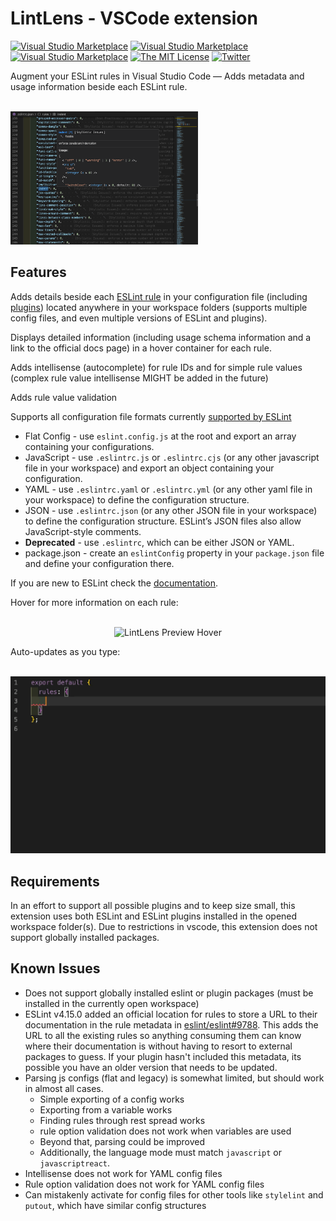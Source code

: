 # LintLens - VSCode extension

[![Visual Studio Marketplace](https://vsmarketplacebadges.dev/version-short/ghmcadams.lintlens.svg)](https://marketplace.visualstudio.com/items?itemName=ghmcadams.lintlens)
[![Visual Studio Marketplace](https://vsmarketplacebadges.dev/installs-short/ghmcadams.lintlens.svg)](https://marketplace.visualstudio.com/items?itemName=ghmcadams.lintlens)
[![Visual Studio Marketplace](https://vsmarketplacebadges.dev/rating-star/ghmcadams.lintlens.svg)](https://marketplace.visualstudio.com/items?itemName=ghmcadams.lintlens)
[![The MIT License](https://img.shields.io/badge/license-MIT-orange.svg?style=flat-square)](http://opensource.org/licenses/MIT)
[![Twitter](https://img.shields.io/twitter/url?style=social&url=https%3A%2F%2Fimg.shields.io%2Ftwitter%2Furl%3Furl%3Dhttps%253A%252F%252Fgithub.com%252Fghmcadams%252Fvscode-lintlens%252F)](https://twitter.com/intent/tweet?text=Wow:&url=https%3A%2F%2Fgithub.com%2Fghmcadams%2Fvscode-lintlens%2F)

Augment your ESLint rules in Visual Studio Code — Adds metadata and usage information beside each ESLint rule.

<p align="left">
  <br />
  <img src="https://raw.githubusercontent.com/ghmcadams/vscode-lintlens/master/images/lintlens-screenshot-hover.png" alt="LintLens Screenshot" width="300px" />
  <br />
</p>

## Features

Adds details beside each [ESLint rule](https://eslint.org/docs/rules/) in your configuration file (including [plugins](https://www.npmjs.com/search?q=eslint-plugin-&ranking=popularity)) located anywhere in your workspace folders (supports multiple config files, and even multiple versions of ESLint and plugins).

Displays detailed information (including usage schema information and a link to the official docs page) in a hover container for each rule.

Adds intellisense (autocomplete) for rule IDs and for simple rule values (complex rule value intellisense MIGHT be added in the future)

Adds rule value validation

Supports all configuration file formats currently [supported by ESLint](https://eslint.org/docs/latest/use/configure/configuration-files#configuration-file-formats)

- Flat Config - use `eslint.config.js` at the root and export an array containing your configurations.
- JavaScript - use `.eslintrc.js` or `.eslintrc.cjs` (or any other javascript file in your workspace) and export an object containing your configuration.
- YAML - use `.eslintrc.yaml` or `.eslintrc.yml` (or any other yaml file in your workspace) to define the configuration structure.
- JSON - use `.eslintrc.json` (or any other JSON file in your workspace) to define the configuration structure. ESLint’s JSON files also allow JavaScript-style comments.
- **Deprecated** - use `.eslintrc`, which can be either JSON or YAML.
- package.json - create an `eslintConfig` property in your `package.json` file and define your configuration there.

If you are new to ESLint check the [documentation](http://eslint.org/).  

Hover for more information on each rule:

<p align="center">
  <br />
  <img src="https://raw.githubusercontent.com/ghmcadams/vscode-lintlens/master/images/lintlens-preview-hover.gif" alt="LintLens Preview Hover" width="600px" />
  <br />
</p>


Auto-updates as you type:

<p align="center">
  <br />
  <img src="https://raw.githubusercontent.com/ghmcadams/vscode-lintlens/master/images/lintlens-preview-main.gif" alt="LintLens Preview Main" width="600px" />
  <br />
</p>


## Requirements

In an effort to support all possible plugins and to keep size small, this extension uses both ESLint and ESLint plugins installed in the opened workspace folder(s).  Due to restrictions in vscode, this extension does not support globally installed packages.

## Known Issues

- Does not support globally installed eslint or plugin packages (must be installed in the currently open workspace)
- ESLint v4.15.0 added an official location for rules to store a URL to their documentation in the rule metadata in [eslint/eslint#9788](https://github.com/eslint/eslint/pull/9788). This adds the URL to all the existing rules so anything consuming them can know where their documentation is without having to resort to external packages to guess.  If your plugin hasn't included this metadata, its possible you have an older version that needs to be updated.
- Parsing js configs (flat and legacy) is somewhat limited, but should work in almost all cases.
  - Simple exporting of a config works
  - Exporting from a variable works
  - Finding rules through rest spread works
  - rule option validation does not work when variables are used
  - Beyond that, parsing could be improved
  - Additionally, the language mode must match `javascript` or `javascriptreact`.
- Intellisense does not work for YAML config files
- Rule option validation does not work for YAML config files
- Can mistakenly activate for config files for other tools like `stylelint` and `putout`, which have similar config structures
